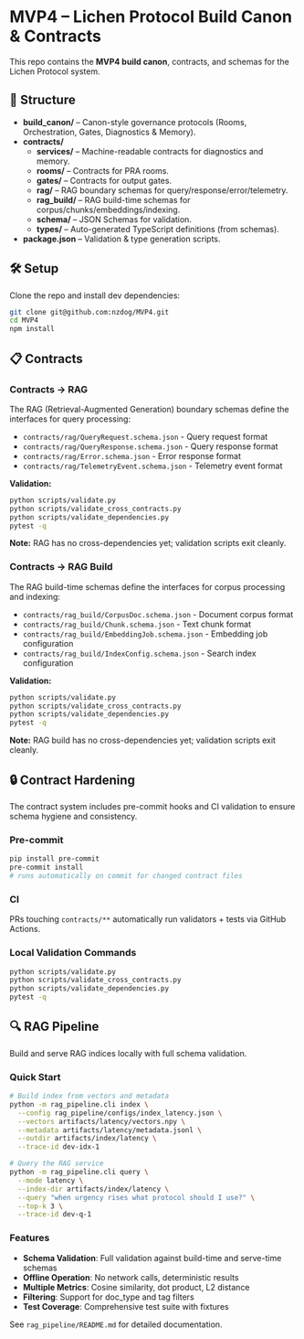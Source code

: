# MVP4 – Lichen Protocol Build Canon & Contracts

This repo contains the **MVP4 build canon**, contracts, and schemas for the Lichen Protocol system.

## 📂 Structure

- **build_canon/** – Canon-style governance protocols (Rooms, Orchestration, Gates, Diagnostics & Memory).
- **contracts/**
  - **services/** – Machine-readable contracts for diagnostics and memory.
  - **rooms/** – Contracts for PRA rooms.
  - **gates/** – Contracts for output gates.
  - **rag/** – RAG boundary schemas for query/response/error/telemetry.
  - **rag_build/** – RAG build-time schemas for corpus/chunks/embeddings/indexing.
  - **schema/** – JSON Schemas for validation.
  - **types/** – Auto-generated TypeScript definitions (from schemas).
- **package.json** – Validation & type generation scripts.

## 🛠️ Setup

Clone the repo and install dev dependencies:

```bash
git clone git@github.com:nzdog/MVP4.git
cd MVP4
npm install
```

## 📋 Contracts

### Contracts → RAG

The RAG (Retrieval-Augmented Generation) boundary schemas define the interfaces for query processing:

- `contracts/rag/QueryRequest.schema.json` - Query request format
- `contracts/rag/QueryResponse.schema.json` - Query response format
- `contracts/rag/Error.schema.json` - Error response format
- `contracts/rag/TelemetryEvent.schema.json` - Telemetry event format

**Validation:**
```bash
python scripts/validate.py
python scripts/validate_cross_contracts.py
python scripts/validate_dependencies.py
pytest -q
```

**Note:** RAG has no cross-dependencies yet; validation scripts exit cleanly.

### Contracts → RAG Build

The RAG build-time schemas define the interfaces for corpus processing and indexing:

- `contracts/rag_build/CorpusDoc.schema.json` - Document corpus format
- `contracts/rag_build/Chunk.schema.json` - Text chunk format
- `contracts/rag_build/EmbeddingJob.schema.json` - Embedding job configuration
- `contracts/rag_build/IndexConfig.schema.json` - Search index configuration

**Validation:**
```bash
python scripts/validate.py
python scripts/validate_cross_contracts.py
python scripts/validate_dependencies.py
pytest -q
```

**Note:** RAG build has no cross-dependencies yet; validation scripts exit cleanly.

## 🔒 Contract Hardening

The contract system includes pre-commit hooks and CI validation to ensure schema hygiene and consistency.

### Pre-commit
```bash
pip install pre-commit
pre-commit install
# runs automatically on commit for changed contract files
```

### CI
PRs touching `contracts/**` automatically run validators + tests via GitHub Actions.

### Local Validation Commands
```bash
python scripts/validate.py
python scripts/validate_cross_contracts.py
python scripts/validate_dependencies.py
pytest -q
```

## 🔍 RAG Pipeline

Build and serve RAG indices locally with full schema validation.

### Quick Start
```bash
# Build index from vectors and metadata
python -m rag_pipeline.cli index \
  --config rag_pipeline/configs/index_latency.json \
  --vectors artifacts/latency/vectors.npy \
  --metadata artifacts/latency/metadata.jsonl \
  --outdir artifacts/index/latency \
  --trace-id dev-idx-1

# Query the RAG service
python -m rag_pipeline.cli query \
  --mode latency \
  --index-dir artifacts/index/latency \
  --query "when urgency rises what protocol should I use?" \
  --top-k 3 \
  --trace-id dev-q-1
```

### Features
- **Schema Validation**: Full validation against build-time and serve-time schemas
- **Offline Operation**: No network calls, deterministic results
- **Multiple Metrics**: Cosine similarity, dot product, L2 distance
- **Filtering**: Support for doc_type and tag filters
- **Test Coverage**: Comprehensive test suite with fixtures

See `rag_pipeline/README.md` for detailed documentation.
